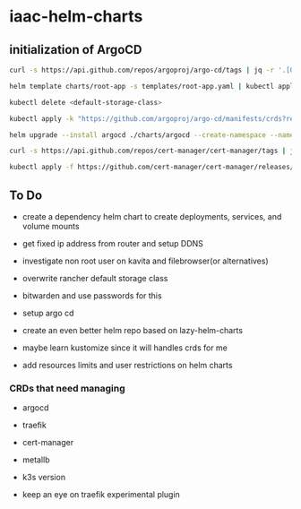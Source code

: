 # iaac-helm-charts

## initialization of ArgoCD

```sh
curl -s https://api.github.com/repos/argoproj/argo-cd/tags | jq -r '.[0].name'

helm template charts/root-app -s templates/root-app.yaml | kubectl apply -f -

kubectl delete <default-storage-class>

kubectl apply -k "https://github.com/argoproj/argo-cd/manifests/crds?ref=<appVersion>"

helm upgrade --install argocd ./charts/argocd --create-namespace --namespace argocd

curl -s https://api.github.com/repos/cert-manager/cert-manager/tags | jq -r '.[0].name'

kubectl apply -f https://github.com/cert-manager/cert-manager/releases/download/<appVersion>/cert-manager.crds.yaml

```

## To Do

- create a dependency helm chart to create deployments, services, and volume mounts

- get fixed ip address from router and setup DDNS

- investigate non root user on kavita and filebrowser(or alternatives)

- overwrite rancher default storage class

- bitwarden and use passwords for this

- setup argo cd

- create an even better helm repo based on lazy-helm-charts

- maybe learn kustomize since it will handles crds for me

- add resources limits and user restrictions on helm charts

### CRDs that need managing

- argocd

- traefik

- cert-manager

- metallb

- k3s version

- keep an eye on traefik experimental plugin
